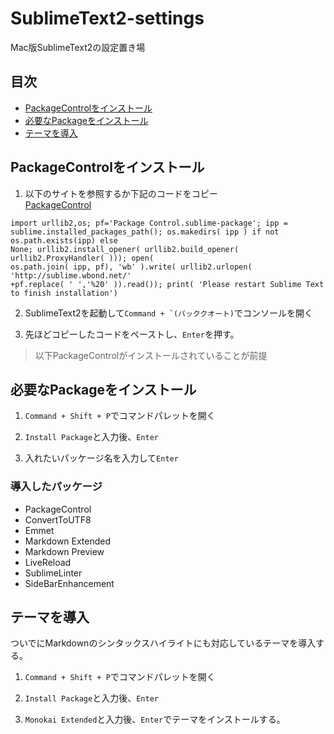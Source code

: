 SublimeText2-settings
=====================

Mac版SublimeText2の設定置き場

## 目次
* [PackageControlをインストール](#how-to-install)  
* [必要なPackageをインストール](#Add-Package)  
* [テーマを導入](#Add-Thema)   

## <a name="how-to-install">PackageControlをインストール
1. 以下のサイトを参照するか下記のコードをコピー  
[PackageControl](https://sublime.wbond.net/installation#st3)
```
import urllib2,os; pf='Package Control.sublime-package'; ipp = 
sublime.installed_packages_path(); os.makedirs( ipp ) if not os.path.exists(ipp) else 
None; urllib2.install_opener( urllib2.build_opener( urllib2.ProxyHandler( ))); open( 
os.path.join( ipp, pf), 'wb' ).write( urllib2.urlopen( 'http://sublime.wbond.net/' 
+pf.replace( ' ','%20' )).read()); print( 'Please restart Sublime Text to finish installation')
```

2. SublimeText2を起動して``Command + `(バッククオート)``でコンソールを開く

3. 先ほどコピーしたコードをペーストし、`Enter`を押す。

> 以下PackageControlがインストールされていることが前提

## <a name="Add-Package">必要なPackageをインストール
1. `Command + Shift + P`でコマンドパレットを開く

2. `Install Package`と入力後、`Enter`

3. 入れたいパッケージ名を入力して`Enter`

### 導入したパッケージ
* PackageControl
* ConvertToUTF8
* Emmet
* Markdown Extended
* Markdown Preview
* LiveReload
* SublimeLinter
* SideBarEnhancement

## <a name="Add-Thema">テーマを導入
ついでにMarkdownのシンタックスハイライトにも対応しているテーマを導入する。  

1.  `Command + Shift + P`でコマンドパレットを開く

2. `Install Package`と入力後、`Enter`

3. `Monokai Extended`と入力後、`Enter`でテーマをインストールする。
